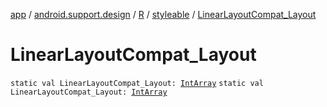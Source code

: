 [app](../../../index.md) / [android.support.design](../../index.md) / [R](../index.md) / [styleable](index.md) / [LinearLayoutCompat_Layout](.)

# LinearLayoutCompat_Layout

`static val LinearLayoutCompat_Layout: `[`IntArray`](https://kotlinlang.org/api/latest/jvm/stdlib/kotlin/-int-array/index.html)
`static val LinearLayoutCompat_Layout: `[`IntArray`](https://kotlinlang.org/api/latest/jvm/stdlib/kotlin/-int-array/index.html)